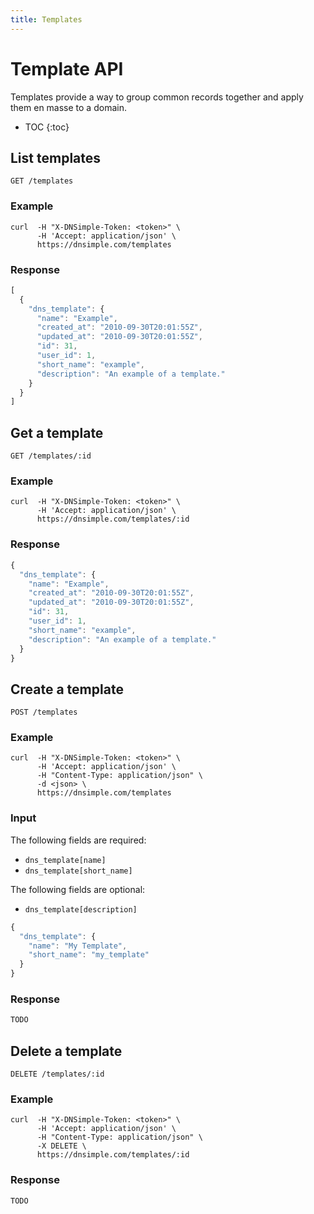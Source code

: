 ```yaml
---
title: Templates
---
```


# Template API

Templates provide a way to group common records together and apply them en masse to a domain.

* TOC
{:toc}


## List templates

    GET /templates

### Example

    curl  -H "X-DNSimple-Token: <token>" \
          -H 'Accept: application/json' \
          https://dnsimple.com/templates

### Response

~~~ js
[
  {
    "dns_template": {
      "name": "Example",
      "created_at": "2010-09-30T20:01:55Z",
      "updated_at": "2010-09-30T20:01:55Z",
      "id": 31,
      "user_id": 1,
      "short_name": "example",
      "description": "An example of a template."
    }
  }
]
~~~


## Get a template

    GET /templates/:id

### Example

    curl  -H "X-DNSimple-Token: <token>" \
          -H 'Accept: application/json' \
          https://dnsimple.com/templates/:id

### Response

~~~ js
{
  "dns_template": {
    "name": "Example",
    "created_at": "2010-09-30T20:01:55Z",
    "updated_at": "2010-09-30T20:01:55Z",
    "id": 31,
    "user_id": 1,
    "short_name": "example",
    "description": "An example of a template."
  }
}
~~~


## Create a template

    POST /templates

### Example

    curl  -H "X-DNSimple-Token: <token>" \
          -H 'Accept: application/json' \
          -H "Content-Type: application/json" \
          -d <json> \
          https://dnsimple.com/templates

### Input

The following fields are required:

- `dns_template[name]`
- `dns_template[short_name]`

The following fields are optional:

- `dns_template[description]`

~~~ js
{
  "dns_template": {
    "name": "My Template",
    "short_name": "my_template" 
  }
}
~~~

### Response

~~~ js
TODO
~~~


## Delete a template

    DELETE /templates/:id

### Example

    curl  -H "X-DNSimple-Token: <token>" \
          -H 'Accept: application/json' \
          -H "Content-Type: application/json" \
          -X DELETE \
          https://dnsimple.com/templates/:id

### Response

~~~ js
TODO
~~~
